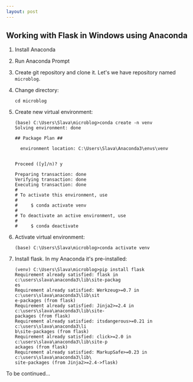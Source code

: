 ```yaml
---
layout: post
---
```


## Working with Flask in Windows using Anaconda

1. Install Anaconda

2. Run Anaconda Prompt

3. Create git repository and clone it. Let's we have repository named `microblog`.

4. Change directory:

	```
	cd microblog
	```

5. Create new virtual environment:

	```
	(base) C:\Users\Slava\microblog>conda create -n venv
	Solving environment: done

	## Package Plan ##

	  environment location: C:\Users\Slava\Anaconda3\envs\venv


	Proceed ([y]/n)? y

	Preparing transaction: done
	Verifying transaction: done
	Executing transaction: done
	#
	# To activate this environment, use
	#
	#     $ conda activate venv
	#
	# To deactivate an active environment, use
	#
	#     $ conda deactivate
	```

6. Activate virtual environment:

	```
	(base) C:\Users\Slava\microblog>conda activate venv
	```

7. Install flask. In my Anaconda it's pre-installed:

	```
	(venv) C:\Users\Slava\microblog>pip install flask
	Requirement already satisfied: flask in c:\users\slava\anaconda3\lib\site-packag
	es
	Requirement already satisfied: Werkzeug>=0.7 in c:\users\slava\anaconda3\lib\sit
	e-packages (from flask)
	Requirement already satisfied: Jinja2>=2.4 in c:\users\slava\anaconda3\lib\site-
	packages (from flask)
	Requirement already satisfied: itsdangerous>=0.21 in c:\users\slava\anaconda3\li
	b\site-packages (from flask)
	Requirement already satisfied: click>=2.0 in c:\users\slava\anaconda3\lib\site-p
	ackages (from flask)
	Requirement already satisfied: MarkupSafe>=0.23 in c:\users\slava\anaconda3\lib\
	site-packages (from Jinja2>=2.4->flask)
	```


To be continued...
